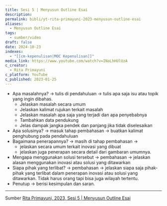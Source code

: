 ```yaml
---
title: Sesi 5 | Menyusun Outline Esai
description: 
permalink: bibli/yt-rita-primayuni-2023-menyusun-outline-esai
aliases:
  - Menyusun Outline Esai
tags:
  - sumber/video
draft: false
date: 2024-10-23
indexes:
  - "[[cm-kepenulisan|MOC Kepenulisan]]"
media_link: https://www.youtube.com/watch?v=INaLhHUlUzA
c_creator:
  - Rita Primayuni
c_platform: YouTube
c_published: 2023-01-25
---
```



- Apa masalahnya? → tulis di pendahuluan → tulis apa saja isu atau topik yang ingin dibahas.
	- Jelaskan masalah secara umum
	- Jelaskan kalimat rujukan terkait masalah
	- Jelaskan masalah apa saja yang terjadi dan apa penyebabnya
	- Tambahkan data pendukung
	- Jelas dampak jangka pendek dan panjang jika tidak diselesaikan
- Apa solusinya? → masuk tahap pembahasan → buatkan kalimat penghubung pada pendahuluan
- Bagaimana penerapannya? → masih di tahap pembahasan → 
	- jelaskan secara umum terkait inovasi yang dibuat
	- jelaskan juga penerapan secara detail dari gambaran umumnya.
- Mengapa menggunakan solusi tersebut → pembahasan → jelaskan alasan menggunakan inovasi atau solusi yang ditawarkan
- Siapa pihak yang terlibat? → pembahasan → jelaskan siapa saja pihak-pihak yang terlibat dalam penerapan inovasi atau solusi yang ditawarkan. Tidak harus orang tapi bisa juga wilayah tertentu.
- Penutup → berisi kesimpulan dan saran. 



---
Sumber [Rita Primayuni, 2023, Sesi 5 | Menyusun Outline Esai](https://www.youtube.com/watch?v=INaLhHUlUzA)